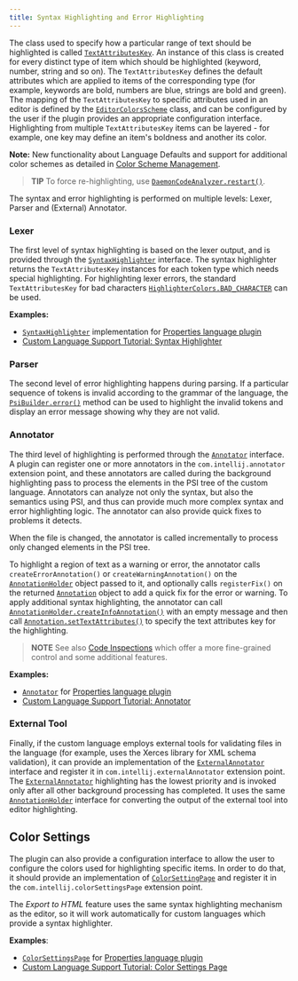 ```yaml
---
title: Syntax Highlighting and Error Highlighting
---
```

<!-- Copyright 2000-2020 JetBrains s.r.o. and other contributors. Use of this source code is governed by the Apache 2.0 license that can be found in the LICENSE file. -->

The class used to specify how a particular range of text should be highlighted is called
[`TextAttributesKey`](upsource:///platform/core-api/src/com/intellij/openapi/editor/colors/TextAttributesKey.java).
An instance of this class is created for every distinct type of item which should be highlighted (keyword, number, string and so on).
The `TextAttributesKey` defines the default attributes which are applied to items of the corresponding type (for example, keywords are bold, numbers are blue, strings are bold and green).
The mapping of the `TextAttributesKey` to specific attributes used in an editor is defined by the
[`EditorColorsScheme`](upsource:///platform/editor-ui-api/src/com/intellij/openapi/editor/colors/EditorColorsScheme.java)
class, and can be configured by the user if the plugin provides an appropriate configuration interface.
Highlighting from multiple `TextAttributesKey` items can be layered - for example, one key may define an item's boldness and another its color.

**Note:**
New functionality about Language Defaults and support for additional color schemes as detailed in
[Color Scheme Management](/reference_guide/color_scheme_management.md).

                             
> **TIP** To force re-highlighting, use 
> [`DaemonCodeAnalyzer.restart()`](upsource:///platform/analysis-api/src/com/intellij/codeInsight/daemon/DaemonCodeAnalyzer.java).

The syntax and error highlighting is performed on multiple levels: Lexer, Parser and (External) Annotator.

### Lexer

The first level of syntax highlighting is based on the lexer output, and is provided through the
[`SyntaxHighlighter`](upsource:///platform/editor-ui-api/src/com/intellij/openapi/fileTypes/SyntaxHighlighter.java)
interface.
The syntax highlighter returns the `TextAttributesKey` instances for each token type which needs special highlighting.
For highlighting lexer errors, the standard `TextAttributesKey` for bad characters
[`HighlighterColors.BAD_CHARACTER`](upsource:///platform/editor-ui-api/src/com/intellij/openapi/editor/HighlighterColors.java)
can be used.

**Examples:**
- [`SyntaxHighlighter`](upsource:///plugins/properties/properties-psi-api/src/com/intellij/lang/properties/PropertiesHighlighter.java)
implementation for
[Properties language plugin](upsource:///plugins/properties/)
- [Custom Language Support Tutorial: Syntax Highlighter](/tutorials/custom_language_support/syntax_highlighter_and_color_settings_page.md)

### Parser

The second level of error highlighting happens during parsing.
If a particular sequence of tokens is invalid according to the grammar of the language, the
[`PsiBuilder.error()`](upsource:///platform/core-api/src/com/intellij/lang/PsiBuilder.java)
method can be used to highlight the invalid tokens and display an error message showing why they are not valid.

### Annotator

The third level of highlighting is performed through the
[`Annotator`](upsource:///platform/analysis-api/src/com/intellij/lang/annotation/Annotator.java)
interface.
A plugin can register one or more annotators in the `com.intellij.annotator` extension point, and these annotators are called during the background highlighting pass to process the elements in the PSI tree of the custom language.
Annotators can analyze not only the syntax, but also the semantics using PSI, and thus can provide much more complex syntax and error highlighting logic.
The annotator can also provide quick fixes to problems it detects.

When the file is changed, the annotator is called incrementally to process only changed elements in the PSI tree.

To highlight a region of text as a warning or error, the annotator calls `createErrorAnnotation()` or `createWarningAnnotation()` on the
[`AnnotationHolder`](upsource:///platform/analysis-api/src/com/intellij/lang/annotation/AnnotationHolder.java)
object passed to it, and optionally calls `registerFix()` on the returned
[`Annotation`](upsource:///platform/analysis-api/src/com/intellij/lang/annotation/Annotation.java)
object to add a quick fix for the error or warning.
To apply additional syntax highlighting, the annotator can call
[`AnnotationHolder.createInfoAnnotation()`](upsource:///platform/analysis-api/src/com/intellij/lang/annotation/AnnotationHolder.java)
with an empty message and then call
[`Annotation.setTextAttributes()`](upsource:///platform/analysis-api/src/com/intellij/lang/annotation/Annotation.java)
to specify the text attributes key for the highlighting.

> **NOTE** See also [Code Inspections](code_inspections_and_intentions.md) which offer a more fine-grained control and some additional features.

**Examples:**
- [`Annotator`](upsource:///plugins/properties/properties-psi-impl/src/com/intellij/lang/properties/PropertiesAnnotator.java)
for
[Properties language plugin](upsource:///plugins/properties/)
- [Custom Language Support Tutorial: Annotator](/tutorials/custom_language_support/annotator.md)

### External Tool

Finally, if the custom language employs external tools for validating files in the language (for example, uses the Xerces library for XML schema validation), it can provide an implementation of the
[`ExternalAnnotator`](upsource:///platform/analysis-api/src/com/intellij/lang/annotation/ExternalAnnotator.java)
interface and register it in `com.intellij.externalAnnotator` extension point.
The
[`ExternalAnnotator`](upsource:///platform/analysis-api/src/com/intellij/lang/annotation/ExternalAnnotator.java)
highlighting has the lowest priority and is invoked only after all other background processing has completed.
It uses the same
[`AnnotationHolder`](upsource:///platform/analysis-api/src/com/intellij/lang/annotation/AnnotationHolder.java)
interface for converting the output of the external tool into editor highlighting.

## Color Settings

The plugin can also provide a configuration interface to allow the user to configure the colors used for highlighting specific items.
In order to do that, it should provide an implementation of
[`ColorSettingPage`](upsource:///platform/platform-api/src/com/intellij/openapi/options/colors/ColorSettingsPage.java)
and register it in the `com.intellij.colorSettingsPage` extension point.

The _Export to HTML_ feature uses the same syntax highlighting mechanism as the editor, so it will work automatically for custom languages which provide a syntax highlighter.

**Examples**:
- [`ColorSettingsPage`](upsource:///plugins/properties/src/com/intellij/openapi/options/colors/pages/PropertiesColorsPage.java)
for
[Properties language plugin](upsource:///plugins/properties/)
- [Custom Language Support Tutorial: Color Settings Page](/tutorials/custom_language_support/syntax_highlighter_and_color_settings_page.md)
